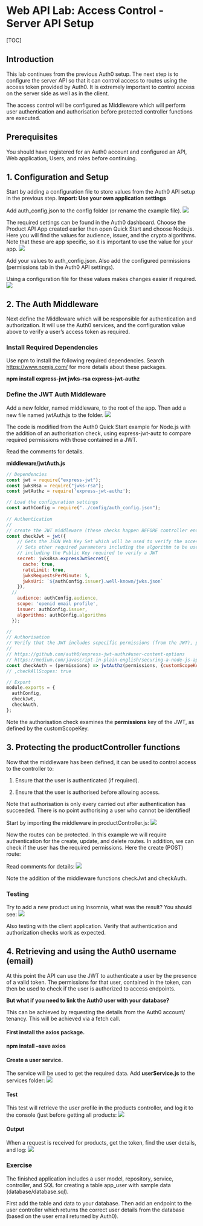 # **Web API Lab: Access Control - Server API Setup**



[TOC]

## Introduction

This lab continues from the previous Auth0 setup. The next step is to configure the server API so that it can control access to routes using the access token provided by Auth0. It is extremely important to control access on the server side as well as in the client.

The access control will be configured as Middleware which will perform user authentication and authorisation before protected controller functions are executed.

## Prerequisites

You should have registered for an Auth0 account and configured an API, Web application, Users, and roles before continuing. 



## 1. Configuration and Setup

Start by adding a configuration file to store values from the Auth0 API setup in the previous step. **Import: Use your own application settings**

Add auth_config.json to the config folder (or rename the example file).
![](media/4d6139db256eb40d082bd255e26d0b78.png)

The required settings can be found in the Auth0 dashboard. Choose the Product API App created earlier then open Quick Start and choose Node.js. Here you will find the values for audience, issuer, and the crypto algorithms. Note that these are app specific, so it is important to use the value for your app.
![](media/fd0c18d326c1b99768eba772e6b23db2.png)

Add your values to auth_config.json. Also add the configured permissions (permissions tab in the Auth0 API settings).

Using a configuration file for these values makes changes easier if required.
![](media/4ec7910c95a6d1a28579f4adda37b32b.png)

## 2. The Auth Middleware

Next define the Middleware which will be responsible for authentication and authorization. It will use the Auth0 services, and the configuration value above to verify a user’s access token as required.

### Install Required Dependencies
Use npm to install the following required dependencies. Search <https://www.npmjs.com/> for more details about these packages.

**npm install express-jwt jwks-rsa express-jwt-authz**

### Define the JWT Auth Middleware

Add a new folder, named middleware, to the root of the app. Then add a new file named jwtAuth.js to the folder.
![](media/e42dda89b6a69c6a5bc40a8de419366d.png)

The code is modified from the Auth0 Quick Start example for Node.js with the addition of an authorisation check, using express-jwt-autz to compare required permissions with those contained in a JWT.

Read the comments for details.

**middleware/jwtAuth.js**
```javascript
// Dependencies
const jwt = require("express-jwt");
const jwksRsa = require("jwks-rsa");
const jwtAuthz = require('express-jwt-authz');

// Load the configuration settings
const authConfig = require("../config/auth_config.json");
 
// Authentication
//
// create the JWT middleware (these checks happen BEFORE controller endpoints)
const checkJwt = jwt({
    // Gets the JSON Web Key Set which will be used to verify the access token and issuer.
    // Sets other required parameters including the algorithm to be used
    // including the Public Key required to verify a JWT
    secret: jwksRsa.expressJwtSecret({
      cache: true,
      rateLimit: true,
      jwksRequestsPerMinute: 5,
      jwksUri: `${authConfig.issuer}.well-known/jwks.json`
    }),
  // 
    audience: authConfig.audience,
    scope: 'openid email profile',
    issuer: authConfig.issuer,
    algorithms: authConfig.algorithms
  });

//
// Authorisation
// Verify that the JWT includes scpecific permissions (from the JWT), passed as a parameter
//
// https://github.com/auth0/express-jwt-authz#user-content-options
// https://medium.com/javascript-in-plain-english/securing-a-node-js-api-with-auth0-7785a8f2c8e3
const checkAuth = (permissions) => jwtAuthz(permissions, {customScopeKey: "permissions" });
// ,checkAllScopes: true 

// Export
module.exports = {
  authConfig,
  checkJwt,
  checkAuth,
};
```

Note the authorisation check examines the **permissions** key of the JWT, as defined by the customScopeKey.

## 3. Protecting the productController functions

Now that the middleware has been defined, it can be used to control access to the controller to:

1.  Ensure that the user is authenticated (if required).

2.  Ensure that the user is authorised before allowing access.

Note that authorisation is only every carried out after authentication has succeeded. There is no point authorising a user who cannot be identified!

Start by importing the middleware in productController.js:
![](media/36d046b4f1148055b75347edd1890971.png)

Now the routes can be protected. In this example we will require authentication for the create, update, and delete routes. In addition, we can check if the user has the required permissions. Here the create (POST) route:

Read comments for details:
![](media/cbcc42bd7cb8513347b33d4abf66bd53.png)

Note the addition of the middleware functions checkJwt and checkAuth.

### Testing
Try to add a new product using Insomnia, what was the result? You should see:
![](media/6b0e9ae1d837f3191c2f953051d190eb.png)

Also testing with the client application. Verify that authentication and authorization checks work as expected.

## 4. Retrieving and using the Auth0 username (email)

At this point the API can use the JWT to authenticate a user by the presence of a valid token. The permissions for that user, contained in the token, can then be used to check if the user is authorized to access endpoints.

**But what if you need to link the Auth0 user with your database?**

This can be achieved by requesting the details from the Auth0 account/ tenancy. This will be achieved via a fetch call.

#### First install the axios package.

**npm install –save axios**

#### Create a user service.

The service will be used to get the required data. Add **userService.js** to the services folder:
![](media/3101a982692b5a6326853b88e5601b11.png)

#### Test
This test will retrieve the user profile in the products controller, and log it to the console (just before getting all products:
![](media/bc1ac0a59bf6ea9491aa77bdeccbff01.png)

#### Output

When a request is received for products, get the token, find the user details, and log:
![](media/c435ca74ae4138f0e093290c780557d1.png)

### Exercise

The finished application includes a user model, repository, service, controller, and SQL for creating a table app_user with sample data (database/database.sql).

First add the table and data to your database. Then add an endpoint to the user controller which returns the correct user details from the database (based on the user email returned by Auth0).
